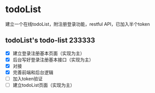 # todoList
建立一个在线todoList，附注册登录功能，restful API，已加入半个token

## todoList's todo-list 233333
- [x] 建立登录注册基本页面（实现为主）
- [x] 后台写好登录注册基本接口（实现为主）
- [x] 对接
- [x] 完善前端和后台逻辑
- [ ] 加入token验证
- [ ] 建立todoList页面（实现为主）
